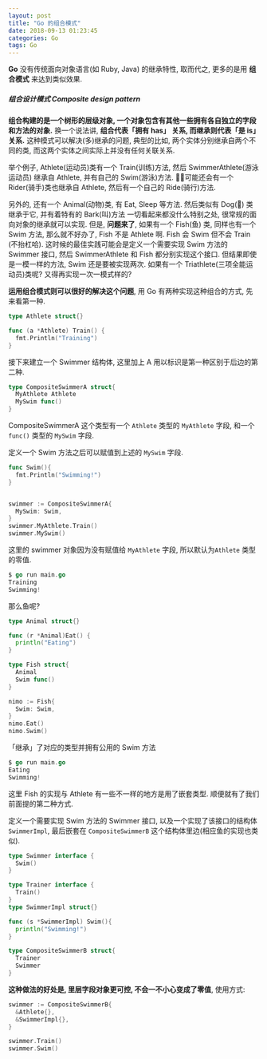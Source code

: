 ```yaml
---
layout: post
title: "Go 的组合模式"
date: 2018-09-13 01:23:45
categories: Go
tags: Go
---
```


<!--more-->

**Go** 没有传统面向对象语言(如 Ruby, Java) 的继承特性, 取而代之, 更多的是用 **组合模式** 来达到类似效果.

##### 组合设计模式 Composite design pattern

**组合构建的是一个树形的层级对象, 一个对象包含有其他一些拥有各自独立的字段和方法的对象.** 换一个说法讲, **组合代表「拥有 has」 关系, 而继承则代表「是 is」关系.** 这种模式可以解决(多)继承的问题, 典型的比如, 两个实体分别继承自两个不同的类, 而这两个实体之间实际上并没有任何关联关系.

举个例子, Athlete(运动员)类有一个 Train(训练)方法, 然后 SwimmerAthlete(游泳运动员) 继承自 Athlete, 并有自己的 Swim(游泳)方法. 可能还会有一个 Rider(骑手)类也继承自 Athlete, 然后有一个自己的 Ride(骑行)方法.

另外的, 还有一个 Animal(动物)类, 有 Eat, Sleep 等方法. 然后类似有 Dog(🐶) 类继承于它, 并有着特有的 Bark(叫)方法 一切看起来都没什么特别之处, 很常规的面向对象的继承就可以实现.  但是, **问题来了**, 如果有一个 Fish(鱼) 类, 同样也有一个 Swim 方法, 那么就不好办了, Fish 不是 Athlete 啊. Fish 会 Swim 但不会 Train (不抬杠哈). 这时候的最佳实践可能会是定义一个需要实现 Swim 方法的 Swimmer 接口, 然后 SwimmerAthlete 和 Fish 都分别实现这个接口.  但结果即使是一模一样的方法, Swim 还是要被实现两次. 如果有一个 Triathlete(三项全能运动员)类呢? 又得再实现一次一模式样的?

**运用组合模式则可以很好的解决这个问题**, 用 Go 有两种实现这种组合的方式, 先来看第一种.

```go
type Athlete struct{}

func (a *Athlete) Train() {
  fmt.Println("Training")
}
```

接下来建立一个 Swimmer 结构体, 这里加上 A 用以标识是第一种区别于后边的第二种.

```go
type CompositeSwimmerA struct{
  MyAthlete Athlete
  MySwim func()
}
```

CompositeSwimmerA 这个类型有一个 `Athlete` 类型的 `MyAthlete` 字段, 和一个 `func()` 类型的 `MySwim` 字段.

定义一个 Swim 方法之后可以赋值到上述的 `MySwim` 字段.

```go
func Swim(){
  fmt.Println("Swimming!")
}


swimmer := CompositeSwimmerA{
  MySwim: Swim,
}
swimmer.MyAthlete.Train()
swimmer.MySwim()
```

这里的 swimmer 对象因为没有赋值给 `MyAthlete` 字段, 所以默认为`Athlete` 类型的零值.

```go
$ go run main.go
Training
Swimming!
```

那么鱼呢?

```go
type Animal struct{}

func (r *Animal)Eat() {
  println("Eating")
}

type Fish struct{
  Animal
  Swim func()
}

nimo := Fish{
  Swim: Swim,
}
nimo.Eat()
nimo.Swim()
```

「继承」了对应的类型并拥有公用的 Swim 方法

```go
$ go run main.go
Eating
Swimming!
```

这里 Fish 的实现与 Athlete 有一些不一样的地方是用了嵌套类型. 顺便就有了我们前面提的第二种方式.

定义一个需要实现 Swim 方法的 Swimmer 接口, 以及一个实现了该接口的结构体 `SwimmerImpl`, 最后嵌套在 `CompositeSwimmerB` 这个结构体里边(相应鱼的实现也类似).

```go
type Swimmer interface {
  Swim()
}

type Trainer interface {
  Train()
}
type SwimmerImpl struct{}

func (s *SwimmerImpl) Swim(){
  println("Swimming!")
}

type CompositeSwimmerB struct{
  Trainer
  Swimmer
}

```

**这种做法的好处是, 里层字段对象更可控, 不会一不小心变成了零值**, 使用方式:

```go
swimmer := CompositeSwimmerB{
  &Athlete{},
  &SwimmerImpl{},
}

swimmer.Train()
swimmer.Swim()

```